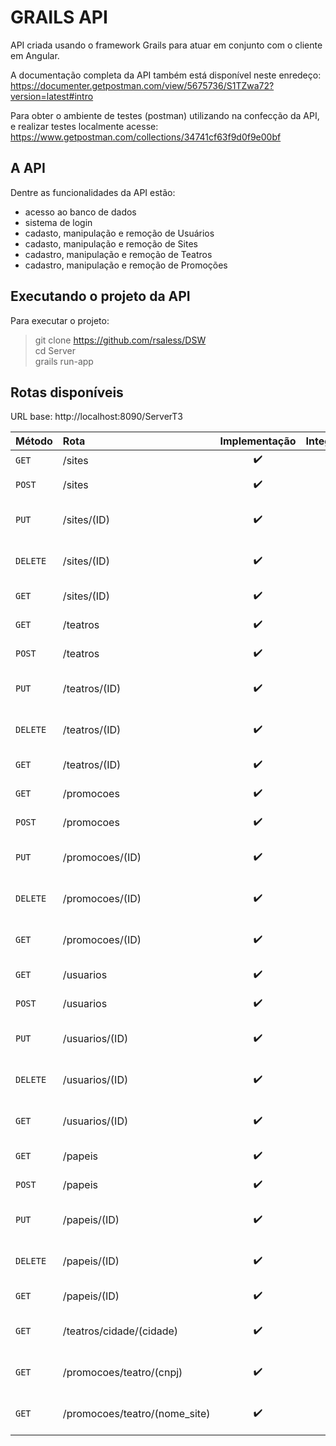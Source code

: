 # GRAILS API
API criada usando o framework Grails para atuar em conjunto com o cliente em Angular.

A documentação completa da API também está disponível neste enredeço:  
https://documenter.getpostman.com/view/5675736/S1TZwa72?version=latest#intro

Para obter o ambiente de testes (postman) utilizando na confecção da API, e realizar testes localmente acesse:  
https://www.getpostman.com/collections/34741cf63f9d0f9e00bf 

## A API  
Dentre as funcionalidades da API estão:
* acesso ao banco de dados  
* sistema de login  
* cadasto, manipulação e remoção de Usuários  
* cadasto, manipulação e remoção de Sites  
* cadastro, manipulação e remoção de Teatros
* cadastro, manipulação e remoção de Promoções    

## Executando o projeto da API 
Para executar o projeto:

> git clone https://github.com/rsaless/DSW  
> cd Server  
> grails run-app  

## Rotas disponíveis  
URL base: http://localhost:8090/ServerT3

| Método    | Rota                          | Implementação      | Integração | Descrição                     |
|:----------|:------------------------------|:------------------:|:----------:|:------------------------------|
| `GET`     | /sites                        |:heavy_check_mark:  |:x:         | Listar sites                  |
| `POST`    | /sites                        |:heavy_check_mark:  |:x:         | Cadastrar site                |
| `PUT`     | /sites/(ID)                   |:heavy_check_mark:  |:x:         | Atualizar site específico     |
| `DELETE`  | /sites/(ID)                   |:heavy_check_mark:  |:x:         | Deletar site especifico       |
| `GET`     | /sites/(ID)                   |:heavy_check_mark:  |:x:         | listar site específico        |
| `GET`     | /teatros                      |:heavy_check_mark:  |:x:         | Listar teatros                |
| `POST`    | /teatros                      |:heavy_check_mark:  |:x:         | Cadastrar teatro              |
| `PUT`     | /teatros/(ID)                 |:heavy_check_mark:  |:x:         | Atualizar teatro específico   |
| `DELETE`  | /teatros/(ID)                 |:heavy_check_mark:  |:x:         | Deletar teatro especifico     |
| `GET`     | /teatros/(ID)                 |:heavy_check_mark:  |:x:         | listar teatro específico      |
| `GET`     | /promocoes                    |:heavy_check_mark:  |:x:         | Listar promocoes              |
| `POST`    | /promocoes                    |:heavy_check_mark:  |:x:         | Cadastrar promocao            |
| `PUT`     | /promocoes/(ID)               |:heavy_check_mark:  |:x:         | Atualizar promocao específico |
| `DELETE`  | /promocoes/(ID)               |:heavy_check_mark:  |:x:         | Deletar promocao especifico   |
| `GET`     | /promocoes/(ID)               |:heavy_check_mark:  |:x:         | listar promocao específico    |
| `GET`     | /usuarios                     |:heavy_check_mark:  |:x:         | Listar usuarios               |
| `POST`    | /usuarios                     |:heavy_check_mark:  |:x:         | Cadastrar usuario             |
| `PUT`     | /usuarios/(ID)                |:heavy_check_mark:  |:x:         | Atualizar usuario específico  |
| `DELETE`  | /usuarios/(ID)                |:heavy_check_mark:  |:x:         | Deletar usuario especifico    |
| `GET`     | /usuarios/(ID)                |:heavy_check_mark:  |:x:         | listar usuario específico     |
| `GET`     | /papeis                       |:heavy_check_mark:  |:x:         | Listar papeis                 |
| `POST`    | /papeis                       |:heavy_check_mark:  |:x:         | Cadastrar papel               |
| `PUT`     | /papeis/(ID)                  |:heavy_check_mark:  |:x:         | Atualizar papel específico    |
| `DELETE`  | /papeis/(ID)                  |:heavy_check_mark:  |:x:         | Deletar papel especifico      |
| `GET`     | /papeis/(ID)                  |:heavy_check_mark:  |:x:         | listar papel específico       |
| `GET`     | /teatros/cidade/(cidade)      |:heavy_check_mark:  |:x:         | Listar teatros por cidade     |
| `GET`     | /promocoes/teatro/(cnpj)      |:heavy_check_mark:  |:x:         | Listar promocoes por teatro   |
| `GET`     | /promocoes/teatro/(nome_site) |:heavy_check_mark:  |:x:         | Listar promocoes por site     |
